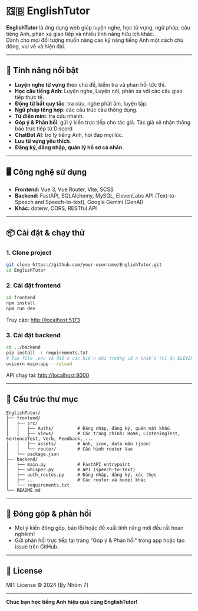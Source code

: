 # 🇬🇧 EnglishTutor

**EnglishTutor** là ứng dụng web giúp luyện nghe, học từ vựng, ngữ pháp, câu tiếng Anh, phản xạ giao tiếp và nhiều tính năng hữu ích khác.  
Dành cho mọi đối tượng muốn nâng cao kỹ năng tiếng Anh một cách chủ động, vui vẻ và hiện đại.

---

## 🚀 Tính năng nổi bật

- **Luyện nghe từ vựng** theo chủ đề, kiểm tra và phản hồi tức thì.
- **Học câu tiếng Anh**: Luyện nghe, Luyện nói, phản xạ với các câu giao tiếp thực tế.
- **Động từ bất quy tắc**: tra cứu, nghe phát âm, luyện tập.
- **Ngữ pháp tổng hợp**: các cấu trúc câu thông dụng.
- **Từ điển mini**: tra cứu nhanh.
- **Góp ý & Phản hồi**: gửi ý kiến trực tiếp cho tác giả. Tác giả sẽ nhận thông báo trực tiếp từ Discord
- **ChatBot AI**: trợ lý tiếng Anh, hỏi đáp mọi lúc.
- **Lưu từ vựng yêu thích**.
- **Đăng ký, đăng nhập, quản lý hồ sơ cá nhân**.

---

## 🖥️ Công nghệ sử dụng

- **Frontend:** Vue 3, Vue Router, Vite, SCSS
- **Backend:** FastAPI, SQLAlchemy, MySQL, ElevenLabs API (Text-to-Speech and Speech-to-text), Google Gemini (GenAI)
- **Khác:** dotenv, CORS, RESTful API

---

## 📦 Cài đặt & chạy thử

### 1. Clone project
```bash
git clone https://github.com/your-username/EnglishTutor.git
cd EnglishTutor
```

### 2. Cài đặt frontend
```bash
cd frontend
npm install
npm run dev
```
Truy cập: [http://localhost:5173](http://localhost:5173)

### 3. Cài đặt backend
```bash
cd ../backend
pip install -r requirements.txt
# Tạo file .env và điền các biến môi trường cần thiết (ví dụ ELEVENLABS_API_KEY, DB_URL, ...)
uvicorn main:app --reload
```
API chạy tại: [http://localhost:8000](http://localhost:8000)

---

## 📂 Cấu trúc thư mục

```
EnglishTutor/
├── frontend/
│   ├── src/
│   │   ├── Auths/         # Đăng nhập, đăng ký, quên mật khẩu
│   │   ├── views/         # Các trang chính: Home, ListeningTest, SentenceTest, Verb, Feedback, ...
│   │   ├── assets/        # Ảnh, icon, data mẫu (json)
│   │   └── router/        # Cấu hình router Vue
│   └── package.json
├── backend/
│   ├── main.py            # FastAPI entrypoint
│   ├── whisper.py         # API (speech-to-text)
│   ├── auth_routes.py     # Đăng nhập, đăng ký, xác thực
│   ├── ...                # Các router và model khác
│   └── requirements.txt
└── README.md
```

---

## 📝 Đóng góp & phản hồi

- Mọi ý kiến đóng góp, báo lỗi hoặc đề xuất tính năng mới đều rất hoan nghênh!
- Gửi phản hồi trực tiếp tại trang "Góp ý & Phản hồi" trong app hoặc tạo issue trên GitHub.

---

## 📜 License

MIT License © 2024 [By Nhóm 7]

---

**Chúc bạn học tiếng Anh hiệu quả cùng EnglishTutor!**
